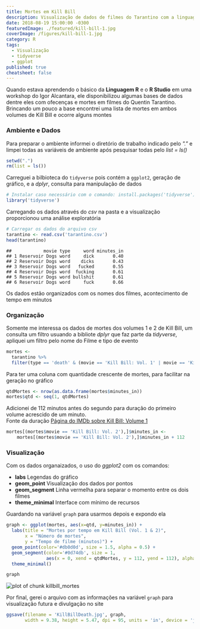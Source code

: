 ```yaml
---
title: Mortes em Kill Bill
description: Visualização de dados de filmes do Tarantino com a linguagem R
date: 2018-08-19 15:00:00 -0300
featuredImage: ./featured/kill-bill-1.jpg
coverImage: /figures/kill-bill-1.jpg
category: R
tags:
  - Visualização
  - tidyverse
  - ggplot
published: true
cheatsheet: false
---
```


Quando estava aprendendo o básico da **Linguagem R** e o **R Studio** em uma workshop do Igor Alcantara, ele disponibilizou algumas bases de dados dentre eles com ofecenças e mortes em filmes do Quentin Tarantino.  
Brincando um pouco a base encontrei uma lista de mortes em ambos volumes de Kill Bill e ocorre alguns montes

### Ambiente e Dados

Para preparar o ambiente informei o diretório de trabalho indicado pelo _"."_ e limpei todas as variáveis de ambiente após pesquisar todas pelo _list = ls()_

```r
setwd(".")
rm(list = ls())
```

Carreguei a bilbioteca do `tidyverse` pois contém a `ggplot2`, geração de gráfico, e a _dplyr_, consulta para manipulação de dados

```r
# Instalar caso necessário com o comando: install.packages('tidyverse')
library('tidyverse')
```

Carregando os dados através do _csv_ na pasta e a visualização proporcionou uma análise exploratória

```r
# Carregar os dados do arquivo csv
tarantino <- read.csv('tarantino.csv')
head(tarantino)
```

```text
##            movie type     word minutes_in
## 1 Reservoir Dogs word     dick       0.40
## 2 Reservoir Dogs word    dicks       0.43
## 3 Reservoir Dogs word   fucked       0.55
## 4 Reservoir Dogs word  fucking       0.61
## 5 Reservoir Dogs word bullshit       0.61
## 6 Reservoir Dogs word     fuck       0.66
```

Os dados estão organizados com os nomes dos filmes, acontecimento de tempo em minutos

### Organização

Somente me interessa os dados de mortes dos volumes 1 e 2 de Kill Bill, um consulta um filtro usuando a bibliote _dplyr_ que faz parte da _tidyverse_, apliquei um filtro pelo nome do Filme e tipo de evento

```r
mortes <-
  tarantino %>%
  filter(type == 'death' & (movie == 'Kill Bill: Vol. 1' | movie == 'Kill Bill: Vol. 2'))
```

Para ter uma coluna com quantidade crescente de mortes, para facilitar na geração no gráfico

```r
qtdMortes <- nrow(as.data.frame(mortes$minutes_in))
mortes$qtd <- seq(1, qtdMortes)
```

Adicionei de 112 minutos antes do segundo para duração do primeiro volume acrescido de um minuto.  
Fonte da duração [Página do IMDb sobre Kill Bill: Volume 1](https://www.imdb.com/title/tt0266697/)

```r
mortes[(mortes$movie == 'Kill Bill: Vol. 2'),]$minutes_in <-
    mortes[(mortes$movie == 'Kill Bill: Vol. 2'),]$minutes_in + 112
```

### Visualização

Com os dados organaizados, o uso do _ggplot2_ com os comandos:

- **labs** Legendas do gráfico
- **geom_point** Visualização dos dados por pontos
- **geom_segment** Linha vermelha para separar o momento entre os dois filmes
- **theme_minimal** Interface com mínimo de recursos

Guardando na variável `graph` para usarmos depois e expondo ela

```r
graph <- ggplot(mortes, aes(x=qtd, y=minutes_in)) +
  labs(title = "Mortes por tempo em Kill Bill (Vol. 1 & 2)",
       x = "Número de mortes",
       y = "Tempo de filme (minutos)") +
  geom_point(color='#db0d0d', size = 1.5, alpha = 0.5) +
  geom_segment(color='#0d74db', size = 1,
               aes(x = 0, xend = qtdMortes, y = 112, yend = 112), alpha = 0.5) +
  theme_minimal()

graph
```

![plot of chunk killbill_mortes](/figures/killbill_mortes-1.svg)

Por final, gerei o arquivo com as informações na variável `graph` para visualização futura e divulgação no site

```r
ggsave(filename = 'KillBillDeath.jpg', graph,
       width = 9.38, height = 5.47, dpi = 95, units = 'in', device = 'jpg')
```
